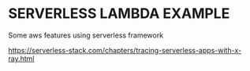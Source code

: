 # SERVERLESS LAMBDA EXAMPLE 
Some aws features using serverless framework 

https://serverless-stack.com/chapters/tracing-serverless-apps-with-x-ray.html
